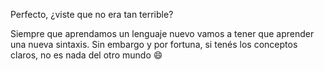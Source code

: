 Perfecto, ¿viste que no era tan terrible? 


Siempre que aprendamos un lenguaje nuevo vamos a tener que aprender una nueva sintaxis. Sin embargo y por fortuna, si tenés los conceptos claros, no es nada del otro mundo :smile: 